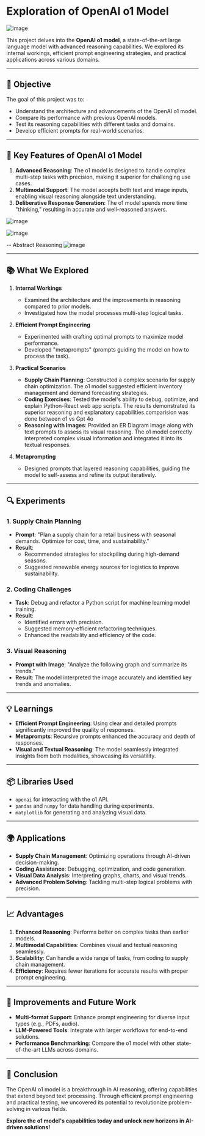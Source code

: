 # Exploration of OpenAI o1 Model

![image](https://github.com/user-attachments/assets/a5a877bd-39d9-4957-a1b0-8ec07143f8d8)
  
    
This project delves into the **OpenAI o1 model**, a state-of-the-art large language model with advanced reasoning capabilities. We explored its internal workings, efficient prompt engineering strategies, and practical applications across various domains.
 
---

## 🌟 **Objective**
The goal of this project was to:
- Understand the architecture and advancements of the OpenAI o1 model.
- Compare its performance with previous OpenAI models.
- Test its reasoning capabilities with different tasks and domains.
- Develop efficient prompts for real-world scenarios.

---

## 🚀 **Key Features of OpenAI o1 Model**
1. **Advanced Reasoning**: The o1 model is designed to handle complex multi-step tasks with precision, making it superior for challenging use cases.
2. **Multimodal Support**: The model accepts both text and image inputs, enabling visual reasoning alongside text understanding.
3. **Deliberative Response Generation**: The o1 model spends more time "thinking," resulting in accurate and well-reasoned answers.

![image](https://github.com/user-attachments/assets/8c29f544-a310-4ffd-8ae5-6071769cb9e6)

![image](https://github.com/user-attachments/assets/0777d87e-8baf-446f-9ac6-415c3d1b3e74)

-- Abstract Reasoning
![image](https://github.com/user-attachments/assets/83abb846-8469-4f13-9dca-81365950695a)

---

## 📚 **What We Explored**
1. **Internal Workings**
   - Examined the architecture and the improvements in reasoning compared to prior models.
   - Investigated how the model processes multi-step logical tasks.

2. **Efficient Prompt Engineering**
   - Experimented with crafting optimal prompts to maximize model performance.
   - Developed "metaprompts" (prompts guiding the model on how to process the task).

3. **Practical Scenarios**
   - **Supply Chain Planning**: Constructed a complex scenario for supply chain optimization. The o1 model suggested efficient inventory management and demand forecasting strategies.
   - **Coding Exercises**: Tested the model's ability to debug, optimize, and explain Python-React web app scripts. The results demonstrated its superior reasoning and explanatory capabilities.comparision was 
      done between o1 vs Gpt 4o
   - **Reasoning with Images**: Provided an ER Diagram image along with text prompts to assess its visual reasoning. The o1 model correctly interpreted complex visual information and integrated it into its 
     textual responses.

4. **Metaprompting**
   - Designed prompts that layered reasoning capabilities, guiding the model to self-assess and refine its output iteratively.

---

## 🔍 **Experiments**
### 1. **Supply Chain Planning**
   - **Prompt**: "Plan a supply chain for a retail business with seasonal demands. Optimize for cost, time, and sustainability."
   - **Result**: 
     - Recommended strategies for stockpiling during high-demand seasons.
     - Suggested renewable energy sources for logistics to improve sustainability.

### 2. **Coding Challenges**
   - **Task**: Debug and refactor a Python script for machine learning model training.
   - **Result**: 
     - Identified errors with precision.
     - Suggested memory-efficient refactoring techniques.
     - Enhanced the readability and efficiency of the code.

### 3. **Visual Reasoning**
   - **Prompt with Image**: "Analyze the following graph and summarize its trends."
   - **Result**: The model interpreted the image accurately and identified key trends and anomalies.

---

## 💡 **Learnings**
- **Efficient Prompt Engineering**: Using clear and detailed prompts significantly improved the quality of responses.
- **Metaprompts**: Recursive prompts enhanced the accuracy and depth of responses.
- **Visual and Textual Reasoning**: The model seamlessly integrated insights from both modalities, showcasing its versatility.

---

## 📦 **Libraries Used**
- `openai` for interacting with the o1 API.
- `pandas` and `numpy` for data handling during experiments.
- `matplotlib` for generating and analyzing visual data.

---

## 🌍 **Applications**
- **Supply Chain Management**: Optimizing operations through AI-driven decision-making.
- **Coding Assistance**: Debugging, optimization, and code generation.
- **Visual Data Analysis**: Interpreting graphs, charts, and visual trends.
- **Advanced Problem Solving**: Tackling multi-step logical problems with precision.

---

## 📈 **Advantages**
1. **Enhanced Reasoning**: Performs better on complex tasks than earlier models.
2. **Multimodal Capabilities**: Combines visual and textual reasoning seamlessly.
3. **Scalability**: Can handle a wide range of tasks, from coding to supply chain management.
4. **Efficiency**: Requires fewer iterations for accurate results with proper prompt engineering.

---

## 🔧 **Improvements and Future Work**
- **Multi-format Support**: Enhance prompt engineering for diverse input types (e.g., PDFs, audio).
- **LLM-Powered Tools**: Integrate with larger workflows for end-to-end solutions.
- **Performance Benchmarking**: Compare the o1 model with other state-of-the-art LLMs across domains.

---

## 📝 **Conclusion**
The OpenAI o1 model is a breakthrough in AI reasoning, offering capabilities that extend beyond text processing. Through efficient prompt engineering and practical testing, we uncovered its potential to revolutionize problem-solving in various fields.

**Explore the o1 model's capabilities today and unlock new horizons in AI-driven solutions!**


